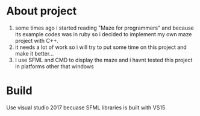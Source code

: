# About project
1. some times ago i started reading "Maze for programmers" and because its example codes was in ruby so i decided to implement my own maze project with C++. 
2. it needs a lot of work so i will try to put some time on this project and make it better... 
3. I use SFML and CMD to display the maze and i havnt tested this project in platforms other that windows

# Build
Use visual studio 2017 becuase SFML libraries is built with VS15
